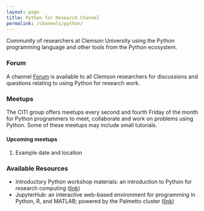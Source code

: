 ```yaml
---
layout: page
title: Python for Research Channel
permalink: /channels/python/
---
```


Community of researchers at Clemson University using the Python programming
language and other tools from the Python ecosystem.

### Forum

A channel [Forum](https://gitter.im/clemsonciti/python-for-research) is available to all
Clemson researchers
for discussions and questions relating to using Python for research work.

### Meetups

The CITI group offers meetups every second and fourth Friday
of the month for Python programmers to meet, collaborate and work on problems
using Python.
Some of these meetups may include small tutorials.

#### Upcoming meetups

1. Example date and location

### Available Resources

* Introductory Python workshop materials: an introduction
to Python for research computing ([link][python-workshop])
* JupyterHub: an interactive web-based environment for programming
in Python, R, and MATLAB; powered by the Palmetto cluster ([link][jupyterhub])


[python-gitter]: https://gitter.im/clemsonciti/python-for-research
[python-workshop]: http://clemsonciti.github.io/linux-workshop/
[jupyterhub]: http://clemsonciti.github.io/linux-workshop/
